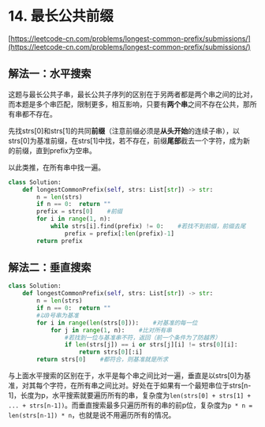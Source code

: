 # 14. 最长公共前缀

[https://leetcode-cn.com/problems/longest-common-prefix/submissions/](https://leetcode-cn.com/problems/longest-common-prefix/submissions/)

## 解法一：水平搜索

这题与最长公共子串，最长公共子序列的区别在于另两者都是两个串之间的比对，而本题是多个串匹配，限制更多，相互影响，只要有**两个串**之间不存在公共，那所有串都不存在。 

先找strs\[0\]和strs\[1\]的共同**前缀**（注意前缀必须是**从头开始**的连续子串），以strs\[0\]为基准前缀，在strs\[1\]中找，若不存在，前缀**尾部**截去一个字符，成为新的前缀，直到prefix为空串。

以此类推，在所有串中找一遍。

```python
class Solution:
    def longestCommonPrefix(self, strs: List[str]) -> str:
        n = len(strs)
        if n == 0:  return ""
        prefix = strs[0]    #前缀
        for i in range(1, n):
            while strs[i].find(prefix) != 0:    #若找不到前缀，前缀去尾
                prefix = prefix[:len(prefix)-1]
        return prefix
```

## 解法二：垂直搜索

```python
class Solution:
    def longestCommonPrefix(self, strs: List[str]) -> str:
        n = len(strs)
        if n == 0:  return ""
        #以0号串为基准
        for i in range(len(strs[0])):    #对基准的每一位
            for j in range(1, n):    #比对所有串
                #若找到一位与基准串不符，返回（前一个条件为了防越界）
                if len(strs[j]) == i or strs[j][i] != strs[0][i]:
                    return strs[0][:i]
        return strs[0]    #都符合，则基准就是所求
```

与上面水平搜索的区别在于，水平是每个串之间比对一遍，垂直是以strs\[0\]为基准，对其每个字符，在所有串之间比对。好处在于如果有一个最短串位于strs\[n-1\]，长度为p，水平搜索就要遍历所有的串，复杂度为`len(strs[0] + strs[1] + ... + strs[n-1])`。而垂直搜索最多只遍历所有的串的前p位，复杂度为`p * n = len(strs[n-1]) * n`，也就是说不用遍历所有的情况。

